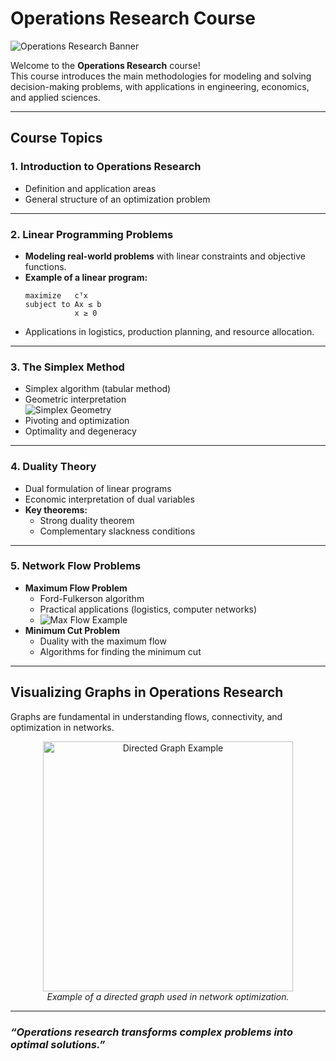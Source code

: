 # Operations Research Course

![Operations Research Banner](https://www.clipartmax.com/png/middle/17-173043_image-of-computer-with-graph-data-driven.png)

Welcome to the **Operations Research** course!  
This course introduces the main methodologies for modeling and solving decision-making problems, with applications in engineering, economics, and applied sciences.

---

## Course Topics

### 1. Introduction to Operations Research

- Definition and application areas
- General structure of an optimization problem

---

### 2. Linear Programming Problems

- **Modeling real-world problems** with linear constraints and objective functions.
- **Example of a linear program:**
  ```plaintext
  maximize   cᵀx
  subject to Ax ≤ b
             x ≥ 0
  ```
- Applications in logistics, production planning, and resource allocation.

---

### 3. The Simplex Method

- Simplex algorithm (tabular method)
- Geometric interpretation  
  ![Simplex Geometry](https://upload.wikimedia.org/wikipedia/commons/0/0c/Simplex-method-3d.png)
- Pivoting and optimization
- Optimality and degeneracy

---

### 4. Duality Theory

- Dual formulation of linear programs
- Economic interpretation of dual variables
- **Key theorems:**
  - Strong duality theorem
  - Complementary slackness conditions

---

### 5. Network Flow Problems

- **Maximum Flow Problem**  
  - Ford-Fulkerson algorithm
  - Practical applications (logistics, computer networks)
  - ![Max Flow Example](https://upload.wikimedia.org/wikipedia/commons/4/4c/Maximum_flow.svg)
- **Minimum Cut Problem**
  - Duality with the maximum flow
  - Algorithms for finding the minimum cut

---

## Visualizing Graphs in Operations Research

Graphs are fundamental in understanding flows, connectivity, and optimization in networks.

<div align="center">
  <img src="https://upload.wikimedia.org/wikipedia/commons/thumb/c/c8/Directed_graph%2C_circo.svg/640px-Directed_graph%2C_circo.svg.png" alt="Directed Graph Example" width="400"/>
  <br/>
  <em>Example of a directed graph used in network optimization.</em>
</div>

---

### _“Operations research transforms complex problems into optimal solutions.”_

